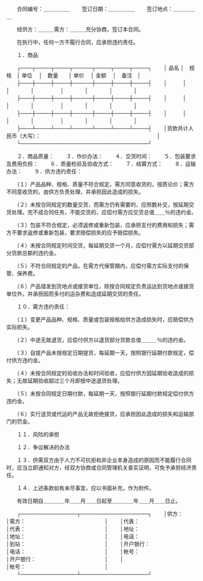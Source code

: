 
 


　　合同编号：＿＿＿＿＿ 
　　签订日期：＿＿＿＿＿ 
　　签订地点：＿＿＿＿＿ 

　　经供方：＿＿＿需方：＿＿＿充分协商，签订本合同。 

　　在执行中，任何一方不履行合同，应承担违约责任。 

　　１．商品 

　　┌───┬────┬────┬─────┬────┬────┬────┐ 
　　│ 品名 │　规格　│ 单位　 │　数量　　│ 单价　 │ 金额　 │　备注　│ 
　　├───┼────┼────┼─────┼────┼────┼────┤ 
　　│　　　│　　　　│　　　　│　　　　　│　　　　│　　　　│　　　　│ 
　　├───┼────┼────┼─────┼────┼────┼────┤ 
　　│　　　│　　　　│　　　　│　　　　　│　　　　│　　　　│　　　　│ 
　　├───┼────┼────┼─────┼────┼────┼────┤ 
　　│　　　│　　　　│　　　　│　　　　　│　　　　│　　　　│　　　　│ 
　　├───┴────┴────┴─────┴────┴────┴────┤ 
　　│货款共计人民币（大写）：　　　　　　　　　　　　　　　　　　　　　　│ 
　　└──────────────────────────────────┘ 

　　２．商品质量： 
　　３．作价办法： 
　　４．交货时间： 
　　５．包装要求及费用负担： 
　　６．质量检验及验收方式： 
　　７．结算方式： 
　　８．运输办法： 
　　９．供方违约责任： 

　　（１）产品品种、规格、质量不符合规定，需方同意收货的，按质论价；需方不同意收货的，由供方负责处理，并承担因此造成的损失。 

　　（２）未按合同规定的数量交货，而需方仍有需要的，应照数补交，按延期交货处理。完不成合同任务，不能交货的，应偿付需方应交货总值＿＿％的违约金。 

　　（３）包装不符合规定，必须返修或重新包装，应承担支付的费用和损失；需方不要求返修或重新包装，要求赔偿损失的应予赔偿损失。 

　　（４）未按合同规定时间交货，每延期交货一个月，应偿付需方以延期交货部分货款总额的违约金。 

　　（５）不符合同规定的产品，在需方代保管期内，应偿付需方实际支付的保管、保养费。 

　　（６）产品错发到货地点或接货单位，除按合同规定负责运达到货地点或接货单位外，并承担因而多付的运杂费和造成延期交货的责任。 

　　１０．需方违约责任： 

　　（１）变更产品品种、规格、质量或包装规格给供方造成损失时，应赔偿供方实际损失。 

　　（２）中途无故退货，应偿付供方以退货部分货款总值＿＿＿％的违约金。 

　　（３）自提产品未按规定日期提货，每延期一天，按照银行延期付款规定，偿付供方违约金。 

　　（４）未按合同规定的验收办法和时间验收，应偿付供方因延期验收造成的损失；无故延期验收超过三个月即按中途退货处理。 

　　（５）未按合同规定日期付款，每延期一天，按照银行延期付款规定偿付供方违约金。 

　　（６）实行送货或代运的产品无故拒绝接货，应承担因此造成的损失和运输部门的罚金。 

　　１１．风险的承担 

　　１２．争议解决的办法 

　　１３．供需双方由于人力不可抗拒和非企业本身造成的原因而不能履行合同时，应当立即通知对方，经双方协商或合同管理机关查实证明，可免予承担经济责任。 

　　１４．上述条款如有未尽事宜，应以书面补充，作为附件。 

　　有效日期自＿＿＿＿年＿＿月＿＿日起至＿＿＿＿年＿＿月＿＿日止。 

　　┌───────────────┬──────────────────┐ 
　　│供方：　　　　　　　　　　　　│需方：　　　　　　　　　　　　　　　│ 
　　│代表：　　　　　　　　　　　　│代表：　　　　　　　　　　　　　　　│ 
　　│地址：　　　　　　　　　　　　│地址：　　　　　　　　　　　　　　　│ 
　　│电话：　　　　　　　　　　　　│到站：　　　　　　　　　　　　　　　│ 
　　│开户银行：　　　　　　　　　　│电话：　　　　　　　　　　　　　　　│ 
　　│帐号：　　　　　　　　　　　　│开户银行：　　　　　　　　　　　　　│ 
　　│　　　　　　　　　　　　　　　│帐号：　　　　　　　　　　　　　　　│ 
　　└───────────────┴──────────────────┘ 
 


 

 
 
 
 
 
  


  
 

  


  


  
 
 
 
 

